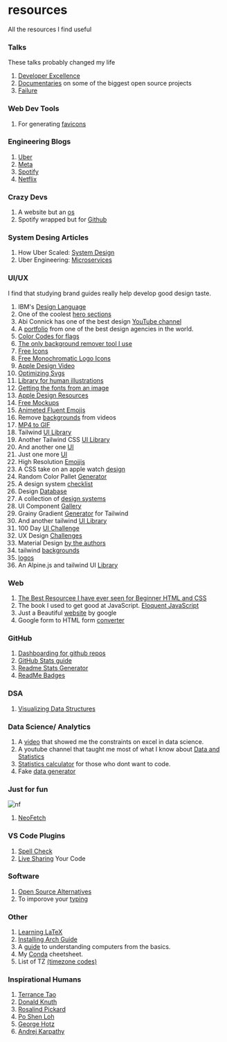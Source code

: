 
# resources
All the resources I find useful


### Talks

These talks probably changed my life

1. [Developer Excellence](https://www.youtube.com/watch?v=96VlfN7ViyE)
2. [Documentaries](https://www.youtube.com/@cultrepo) on some of the biggest open source projects
3. [Failure](https://www.youtube.com/watch?v=Zf5rKTCMNnU&pp=ygUSamFjayBrb250ZSBwYXRyZW9u)

### Web Dev Tools

1. For generating [favicons](https://realfavicongenerator.net/)
### Engineering Blogs

1. [Uber](https://www.uber.com/en-US/blog/engineering/)
2. [Meta](https://engineering.fb.com/)
3. [Spotify](https://engineering.atspotify.com/)
4. [Netflix](https://netflixtechblog.com/)

### Crazy Devs 

1. A website but an [os](https://dustinbrett.com/)
2. Spotify wrapped but for [Github](https://git-wrapped.com/)

### System Desing Articles 

1. How Uber Scaled: [System Design](https://highscalability.com/brief-history-of-scaling-uber/)
2. Uber Engineering: [Microservices](https://www.uber.com/en-UG/blog/building-tincup-microservice-implementation/?ref=highscalability.com)

### UI/UX 

I find that studying brand guides really help develop good design taste. 

1. IBM's [Design Language](https://www.ibm.com/design/language/)
2. One of the coolest [hero sections](https://arvr.google.com/)
3. Abi Connick has one of the best design [YouTube channel](https://www.youtube.com/@abiconnick)
4. A [portfolio](https://www.pentagram.com/work) from one of the best design agencies in the world.
5. [Color Codes for flags](https://www.flagcolorcodes.com/uganda)
6. [The only background remover tool I use](https://www.remove.bg/)
7. [Free Icons](https://freeicons.io/)
8. [Free Monochromatic Logo Icons](https://simpleicons.org/?q=iMovie)
9. [Apple Design Video](https://www.youtube.com/watch?v=RsbS5JWxFyk&list=PPSV)
10. [Optimizing Svgs](https://github.com/svg/svgo)
11. [Library for human illustrations](https://www.humaaans.com/)
12. [Getting the fonts from an image](https://www.myfonts.com/pages/whatthefont)
13. [Apple Design Resources](https://developer.apple.com/design/resources/)
14. [Free Mockups](https://www.mockupworld.co/)
15. [Animeted Fluent Emojis](https://animated-fluent-emoji.vercel.app/)
16. Remove [backgrounds](https://www.unscreen.com/) from videos
17. [MP4 to GIF](https://ezgif.com/video-to-gif)
18. Tailwind [UI Library](https://www.hyperui.dev/)
19. Another Tailwind CSS [UI Library](https://mambaui.com/components/timeline)
20. And another one [UI](https://headlessui.com/)
21. Just one more [UI](https://daisyui.com/components/)
22. High Resolution [Emojjis](https://emojipedia.org/)
23. A CSS take on an apple watch [design](https://cssanimation.rocks/watch/)
24. Random Color Pallet [Generator](https://farbvelo.elastiq.ch/)
25. A design system [checklist](http://designsystemchecklist.com/)
26. Design [Database](https://designsystems.surf/)
27. A collection of [design systems](https://designsystemsrepo.com/)
28. UI Component [Gallery](https://designsystemsrepo.com/)
29. Grainy Gradient [Generator](https://hypercolor.dev/grainy) for Tailwind
30. And another tailwind [UI Library](https://originui.com/)
31. 100 Day [UI Challenge](https://www.dailyui.co)
32. UX Design [Challenges](https://uxtools.co/challenges/)
33. Material Design [by the authors](https://m3.material.io/)
34. tailwind [backgrounds](https://tailkits.com/components/tailwind-background-snippets/)
35. [logos](https://svgl.app/)
36. An Alpine.js and tailwind UI [Library](https://www.penguinui.com)

### Web
1. [The Best Resourcee I have ever seen for Beginner HTML and CSS](https://wtf.tw/ref/duckett.pdf)
2. The book I used to get good at JavaScript. [Eloquent JavaScript](https://eloquentjavascript.net/)
3. Just a Beautiful [website](https://www.android.com/better-together/quick-share-app/) by google
4. Google form to HTML form [converter](https://stefano.brilli.me/google-forms-html-exporter/?ref=mrinalcs.github.io)

### GitHub

1. [Dashboarding for github repos](https://repo-tracker.com)
2. [GitHub Stats guide](https://github.com/jdevfullstack/github-stats-guide)
3. [Readme Stats Generator](https://gh-stats-gen.vercel.app/)
4. [ReadMe Badges](https://github.com/alexandresanlim/Badges4-README.md-Profile)

### DSA 
1. [Visualizing Data Structures](https://visualgo.net/en)

### Data Science/ Analytics
1. A [video](https://www.youtube.com/watch?v=0pJA8WxTAYI&pp=ygUQbmRjIGRhdGEgc2NpZW5jZQ%3D%3D) that showed me the constraints on excel in data science.
2. A youtube channel that taught me most of what I know about [Data and Statistics](https://www.youtube.com/@datatab)
3. [Statistics calculator](https://datatab.net/statistics-calculator/charts) for those who dont want to code.
4. Fake [data generator](https://generatedata.com/)

### Just for fun

![nf](https://github.com/user-attachments/assets/10571098-68dc-4cc6-a761-47a9325644f0) 
1. [NeoFetch](https://github.com/dylanaraps/neofetch/wiki/Installation)

### VS Code Plugins

1. [Spell Check](https://marketplace.visualstudio.com/items?itemName=streetsidesoftware.code-spell-checker)
2. [Live Sharing](https://marketplace.visualstudio.com/items?itemName=MS-vsliveshare.vsliveshare) Your Code

### Software

1. [Open Source Alternatives](https://www.opensourcealternative.to/)
2. To imporove your [typing](https://www.typequicker.com/)

### Other

1. [Learning LaTeX](https://www.cs.princeton.edu/courses/archive/spr10/cos433/Latex/latex-guide.pdf)
2. [Installing Arch Guide](https://gist.github.com/mjkstra/96ce7a5689d753e7a6bdd92cdc169bae)
3. A [guide](https://cpu.land/) to understanding computers from the basics.
4. My [Conda](https://github.com/anzonathan/resources/blob/main/Conda.md) cheetsheet.
5. List of TZ [(timezone codes)](https://en.wikipedia.org/wiki/List_of_tz_database_time_zones)

### Inspirational Humans

1. [Terrance Tao](https://terrytao.wordpress.com/)
2. [Donald Knuth](https://www-cs-faculty.stanford.edu/~knuth/)
3. [Rosalind Pickard](https://web.media.mit.edu/~picard/)
4. [Po Shen Loh](https://www.poshenloh.com/)
5. [George Hotz](https://geohot.com/)
6. [Andrej Karpathy](https://karpathy.ai/)

